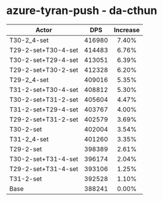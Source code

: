 # azure-tyran-push - da-cthun
| Actor | DPS | Increase |
|---|:---:|:---:|
|T30-2_4-set|416980|7.40%|
|T29-2-set+T30-4-set|414483|6.76%|
|T30-2-set+T29-4-set|413051|6.39%|
|T29-2-set+T30-2-set|412328|6.20%|
|T29-2_4-set|409016|5.35%|
|T31-2-set+T30-4-set|408812|5.30%|
|T30-2-set+T31-2-set|405604|4.47%|
|T31-2-set+T29-4-set|403767|4.00%|
|T29-2-set+T31-2-set|402579|3.69%|
|T30-2-set|402004|3.54%|
|T31-2_4-set|401260|3.35%|
|T29-2-set|398389|2.61%|
|T30-2-set+T31-4-set|396174|2.04%|
|T29-2-set+T31-4-set|393106|1.25%|
|T31-2-set|392528|1.10%|
|Base|388241|0.00%|
